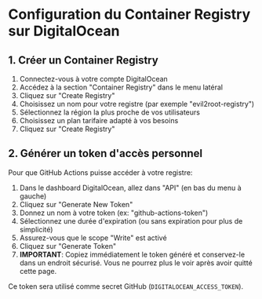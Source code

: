 # Configuration du Container Registry sur DigitalOcean

## 1. Créer un Container Registry

1. Connectez-vous à votre compte DigitalOcean
2. Accédez à la section "Container Registry" dans le menu latéral
3. Cliquez sur "Create Registry"
4. Choisissez un nom pour votre registre (par exemple "evil2root-registry")
5. Sélectionnez la région la plus proche de vos utilisateurs
6. Choisissez un plan tarifaire adapté à vos besoins
7. Cliquez sur "Create Registry"

## 2. Générer un token d'accès personnel

Pour que GitHub Actions puisse accéder à votre registre:

1. Dans le dashboard DigitalOcean, allez dans "API" (en bas du menu à gauche)
2. Cliquez sur "Generate New Token"
3. Donnez un nom à votre token (ex: "github-actions-token")
4. Sélectionnez une durée d'expiration (ou sans expiration pour plus de simplicité)
5. Assurez-vous que le scope "Write" est activé
6. Cliquez sur "Generate Token"
7. **IMPORTANT**: Copiez immédiatement le token généré et conservez-le dans un endroit sécurisé. Vous ne pourrez plus le voir après avoir quitté cette page.

Ce token sera utilisé comme secret GitHub (`DIGITALOCEAN_ACCESS_TOKEN`). 